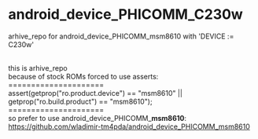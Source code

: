 # android_device_PHICOMM_C230w
arhive_repo for android_device_PHICOMM_msm8610 with 'DEVICE := C230w'

<br> this is arhive_repo
<br> because of stock ROMs forced to use asserts:
<br>=====================
<br> assert(getprop("ro.product.device") == "msm8610" ||
<br>        getprop("ro.build.product") == "msm8610");
<br>=====================
<br> so prefer to use android_device_PHICOMM_<b>msm8610</b>:
<br> https://github.com/wladimir-tm4pda/android_device_PHICOMM_msm8610
